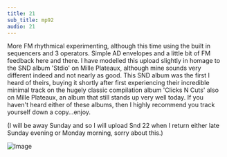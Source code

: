 ```yaml
---
title: 21
sub_title: mp92
audio: 21
---
```

More FM rhythmical experimenting, although this time using the built in sequencers and 3 operators. Simple AD envelopes and a little bit of FM feedback here and there.
I have modelled this upload slightly in homage to the SND album 'Stdio' on Mille Plateaux, although mine sounds very different indeed and not nearly as good. This SND album was the first I heard of theirs, buying it shortly after first experiencing their incredible minimal track on the hugely classic compilation album 'Clicks N Cuts' also on Mille Plateaux, an album that still stands up very well today. If you haven't heard either of these albums, then I highly recommend you track yourself down a copy…enjoy. 

(I will be away Sunday and so I will upload Snd 22 when I return either late Sunday evening or Monday morning, sorry about this.)

![Image](/assets/img/Snd-21.jpg)